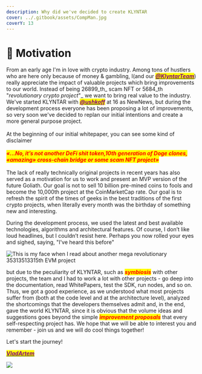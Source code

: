 ```yaml
---
description: Why did we've decided to create KLYNTAR
cover: ../.gitbook/assets/CompMan.jpg
coverY: 13
---
```


# 🎯 Motivation

From an early age I'm in love with crypto industry. Among tons of hustlers who are here only because of money & gambling, I(and our [_<mark style="color:purple;">**@KlyntarTeam**</mark>_](https://github.com/klyntarteam)) really appreciate the impact of valuable projects which bring improvements to our world. Instead of being 26899_th_ scam NFT or 5684_th "_revolutionary crypto project_"_ we want to bring real value to the industry. We've started KLYNTAR with [_<mark style="color:purple;">**@ushkoff**</mark>_](https://github.com/ushkoff) at 16 as NewNews, but during the development process everyone has been proposing a lot of improvements, so very soon we've decided to replan our initial intentions and create a more general purpose project.\
\
At the beginning of our initial whitepaper, you can see some kind of disclaimer\
\
_<mark style="color:red;">**«...No, it’s not another DeFi shit token,10th generation of Doge clones, «amazing» cross-chain bridge or some scam NFT project»**</mark>_\
\
The lack of really technically original projects in recent years has also served as a motivation for us to work and present an MVP version of the future Goliath. Our goal is not to sell 10 billion pre-mined coins to fools and become the 10,000th project at the CoinMarketCap rate. Our goal is to refresh the spirit of the times of geeks in the best traditions of the first crypto projects, when literally every month was the birthday of something new and interesting.

During the development process, we used the latest and best available technologies, algorithms and architectural features. Of course, I don’t like loud headlines, but I couldn’t resist here. Perhaps you now rolled your eyes and sighed, saying, "I've heard this before"

![This is my face when I read about another mega revolutionary 35313513315th EVM project](https://highload.today/wp-content/uploads/2021/08/TRW7.gif)

but due to the peculiarity of KLYNTAR, such as _<mark style="color:red;">**symbiosis**</mark>_ with other projects, the team and I had to work a lot with other projects - go deep into the documentation, read WhitePapers, test the SDK, run nodes, and so on. Thus, we got a good experience, as we understood what most projects suffer from (both at the code level and at the architecture level), analyzed the shortcomings that the developers themselves admit and, in the end, gave the world KLYNTAR, since it is obvious that the volume ideas and suggestions goes beyond the simple _<mark style="color:red;">**improvement proposals**</mark>_ that every self-respecting project has. We hope that we will be able to interest you and remember - join us and we will do cool things together!

Let's start the journey!

[_<mark style="color:purple;">**VladArtem**</mark>_](https://github.com/VladChernenko)

![](https://files.gitbook.com/v0/b/gitbook-x-prod.appspot.com/o/spaces%2FphIHWZY173DpNXBbDjVg%2Fuploads%2FJh8ECuCnYWSpugvUhFn2%2F7Lvo.gif?alt=media\&token=9e2a23ed-57a9-4945-8b4d-f6e06d65a834)

